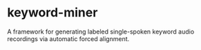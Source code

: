 # keyword-miner
A framework for generating labeled single-spoken keyword audio recordings via automatic forced alignment.
